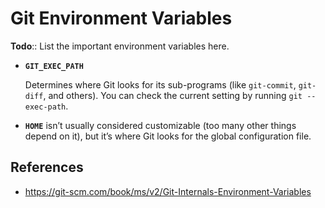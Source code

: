 # Git Environment Variables

**Todo**:: List the important environment variables here.

- **`GIT_EXEC_PATH`**
	
	Determines where Git looks for its sub-programs (like `git-commit`, `git-diff`, and others). You can check the current setting by running `git --exec-path`.

- **`HOME`** isn’t usually considered customizable (too many other things depend on it), but it’s where Git looks for the global configuration file.

## References

- https://git-scm.com/book/ms/v2/Git-Internals-Environment-Variables
